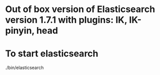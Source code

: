 # Out of box version of Elasticsearch version 1.7.1 with plugins: IK, IK-pinyin, head

# To start elasticsearch
./bin/elasticsearch

